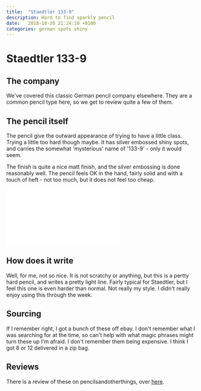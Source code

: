 ```yaml
---
title:  "Staedtler 133-9"
description: Hard to find sparkly pencil
date:   2018-10-20 21:24:10 +0100
categories: german spots shiny
---
```


# Staedtler 133-9

## The company

We've covered this classic German pencil company elsewhere. They are a common pencil type here, so we get to review quite a few of them.

## The pencil itself

The pencil give the outward appearance of trying to have a little class. Trying a little too hard though maybe. It has silver embossed
shiny spots, and carries the somewhat 'mysterious' name of '133-9' - only it would seem.

The finish is quite a nice matt finish, and the silver embossing is done reasonably well. The pencil feels OK in the hand, fairly solid and with a touch of heft - not too much, but it does not feel too cheap.

![Staedler 133-9]({{site.url}}/images/133-9.img)

## How does it write

Well, for me, not so nice. It is not scratchy or anything, but this is a pertty hard pencil, and writes a pretty light line. Fairly typical
for Staedtler, but I feel this one is even harder than normal. Not really my style. I didn't really enjoy using this through the week.

## Sourcing

If I remember right, I got a bunch of these off ebay. I don't remember what I was searching for at the time, so can't help with what
magic phrases might turn these up I'm afraid. I don't remember them being expensive. I think I got 8 or 12 delivered in a zip bag.

## Reviews

There is a review of these on pencilsandotherthings, over [here](https://pencilsandotherthings.wordpress.com/tag/staedtler-133-9/).

